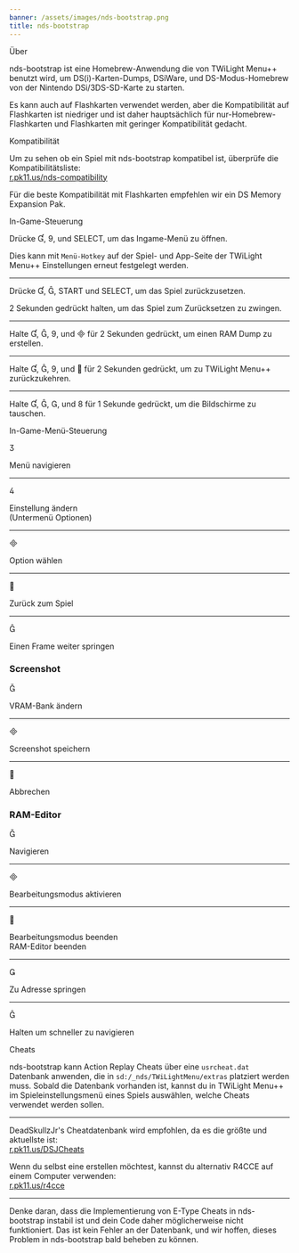 ```yaml
---
banner: /assets/images/nds-bootstrap.png
title: nds-bootstrap
---
```


<div id="about" class="section-title">Über</div>
<div class="section-body">
    <p>
        nds-bootstrap ist eine Homebrew-Anwendung die von TWiLight Menu++ benutzt wird, um DS(i)-Karten-Dumps, DSiWare, und DS-Modus-Homebrew von der Nintendo DSi/3DS-SD-Karte zu starten.
    </p>
    <p>
        Es kann auch auf Flashkarten verwendet werden, aber die Kompatibilität auf Flashkarten ist niedriger und ist daher hauptsächlich für nur-Homebrew-Flashkarten und Flashkarten mit geringer Kompatibilität gedacht.
    </p>
</div>

<div id="compatibility" class="section-title">Kompatibilität</div>
<div class="section-body">
    <p>
        Um zu sehen ob ein Spiel mit nds-bootstrap kompatibel ist, überprüfe die Kompatibilitätsliste:<br><a href="https://r.pk11.us/nds-compatibility">r.pk11.us/nds-compatibility</a>
    </p>
    <p>
        Für die beste Kompatibilität mit Flashkarten empfehlen wir ein DS Memory Expansion Pak.
    </p>
</div>

<div id="controls" class="section-title">In-Game-Steuerung</div>
<div class="section-body">
    <p>
        Drücke &#xE004;, &#xE07A;, und SELECT, um das Ingame-Menü zu öffnen.
    </p>
    <p>
        Dies kann mit <code>Menü-Hotkey</code> auf der Spiel- und App-Seite der TWiLight Menu++ Einstellungen erneut festgelegt werden.
    </p>
    <hr>
    <p>
        Drücke &#xE004;, &#xE005;, START und SELECT, um das Spiel zurückzusetzen.
    </p>
    <p>
        2 Sekunden gedrückt halten, um das Spiel zum Zurücksetzen zu zwingen.
    </p>
    <hr>
    <p>
        Halte &#xE004;, &#xE005;, &#xE07A;, und &#xE000; für 2 Sekunden gedrückt, um einen RAM Dump zu erstellen.
    </p>
    <hr>
    <p>
        Halte &#xE004;, &#xE005;, &#xE07A;, und &#xE001; für 2 Sekunden gedrückt, um zu TWiLight Menu++ zurückzukehren.
    </p>
    <hr>
    <p>
        Halte &#xE004;, &#xE005;, &#xE002;, und &#xE079; für 1 Sekunde gedrückt, um die Bildschirme zu tauschen.
    </p>
</div>

<div id="menu-controls" class="section-title">In-Game-Menü-Steuerung</div>
<div class="section-body">
    <div class="button-action-group">
        <p class="button-action button">&#xE07D;</p>
        <p class="button-action-text">Menü navigieren</p>
    </div>
    <hr>
    <div class="button-action-group">
        <p class="button-action button">&#xE07E;</p>
        <p class="button-action-text">Einstellung ändern<br>(Untermenü Optionen)</p>
    </div>
    <hr>
    <div class="button-action-group">
        <p class="button-action button">&#xE000;</p>
        <p class="button-action-text">Option wählen</p>
    </div>
    <hr>
    <div class="button-action-group">
        <p class="button-action button">&#xE001;</p>
        <p class="button-action-text">Zurück zum Spiel</p>
    </div>
    <hr>
    <div class="button-action-group">
        <p class="button-action button">&#xE005;</p>
        <p class="button-action-text">Einen Frame weiter springen</p>
    </div>
    <h3>Screenshot</h3>
    <div class="button-action-group">
        <p class="button-action button">&#xE006;</p>
        <p class="button-action-text">VRAM-Bank ändern</p>
    </div>
    <hr>
    <div class="button-action-group">
        <p class="button-action button">&#xE000;</p>
        <p class="button-action-text">Screenshot speichern</p>
    </div>
    <hr>
    <div class="button-action-group">
        <p class="button-action button">&#xE001;</p>
        <p class="button-action-text">Abbrechen</p>
    </div>
    <h3>RAM-Editor</h3>
    <div class="button-action-group">
        <p class="button-action button">&#xE006;</p>
        <p class="button-action-text">Navigieren</p>
    </div>
    <hr>
    <div class="button-action-group">
        <p class="button-action button">&#xE000;</p>
        <p class="button-action-text">Bearbeitungsmodus aktivieren</p>
    </div>
    <hr>
    <div class="button-action-group">
        <p class="button-action button">&#xE001;</p>
        <p class="button-action-text">Bearbeitungsmodus beenden<br>RAM-Editor beenden</p>
    </div>
    <hr>
    <div class="button-action-group">
        <p class="button-action button">&#xE003;</p>
        <p class="button-action-text">Zu Adresse springen</p>
    </div>
    <hr>
    <div class="button-action-group">
        <p class="button-action button">&#xE005;</p>
        <p class="button-action-text">Halten um schneller zu navigieren</p>
    </div>
</div>

<div id="cheats" class="section-title">Cheats</div>
<div class="section-body">
    <p>
        nds-bootstrap kann Action Replay Cheats über eine <code>usrcheat.dat</code> Datenbank anwenden, die in <code>sd:/_nds/TWiLightMenu/extras</code> platziert werden muss. Sobald die Datenbank vorhanden ist, kannst du in TWiLight Menu++ im Spieleinstellungsmenü eines Spiels auswählen, welche Cheats verwendet werden sollen.
    </p>
    <hr>
    <p>
        DeadSkullzJr's Cheatdatenbank wird empfohlen, da es die größte und aktuellste ist:<br><a href="https://r.pk11.us/DSJCheats">r.pk11.us/DSJCheats</a>
    </p>
    <p>
        Wenn du selbst eine erstellen möchtest, kannst du alternativ R4CCE auf einem Computer verwenden:<br><a href="https://r.pk11.us/r4cce">r.pk11.us/r4cce</a>
    </p>
    <hr>
    <p>
        Denke daran, dass die Implementierung von E-Type Cheats in nds-bootstrap instabil ist und dein Code daher möglicherweise nicht funktioniert. Das ist kein Fehler an der Datenbank, und wir hoffen, dieses Problem in nds-bootstrap bald beheben zu können.
    </p>
</div>
